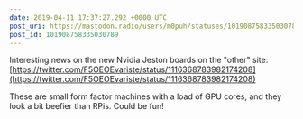 ```yaml
---
date: 2019-04-11 17:37:27.292 +0000 UTC
post_uri: https://mastodon.radio/users/m0puh/statuses/101908758335030789
post_id: 101908758335030789
---
```

Interesting news on the new Nvidia Jeston boards on the "other" site: [https://twitter.com/F5OEOEvariste/status/1116368783982174208](https://twitter.com/F5OEOEvariste/status/1116368783982174208)

These are small form factor machines with a load of GPU cores, and they look a bit beefier than RPis. Could be fun!


